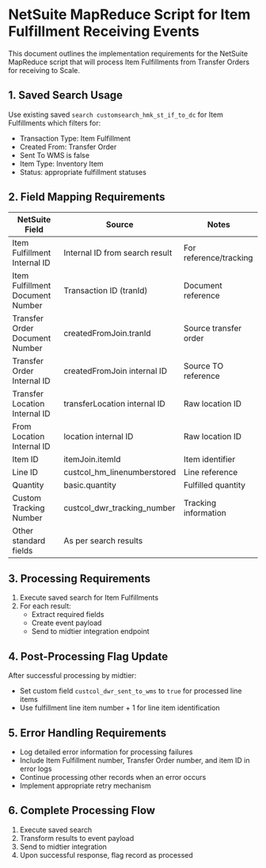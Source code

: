 # NetSuite MapReduce Script for Item Fulfillment Receiving Events

This document outlines the implementation requirements for the NetSuite MapReduce script that will process Item Fulfillments from Transfer Orders for receiving to Scale.

## 1. Saved Search Usage

Use existing saved `search customsearch_hmk_st_if_to_dc` for Item Fulfillments which filters for:
- Transaction Type: Item Fulfillment
- Created From: Transfer Order
- Sent To WMS is false
- Item Type: Inventory Item
- Status: appropriate fulfillment statuses

## 2. Field Mapping Requirements

| NetSuite Field | Source | Notes |
|----------------|--------|-------|
| Item Fulfillment Internal ID | Internal ID from search result | For reference/tracking |
| Item Fulfillment Document Number | Transaction ID (tranId) | Document reference |
| Transfer Order Document Number | createdFromJoin.tranId | Source transfer order |
| Transfer Order Internal ID | createdFromJoin internal ID | Source TO reference |
| Transfer Location Internal ID | transferLocation internal ID | Raw location ID |
| From Location Internal ID | location internal ID | Raw location ID |
| Item ID | itemJoin.itemId | Item identifier |
| Line ID | custcol_hm_linenumberstored | Line reference |
| Quantity | basic.quantity | Fulfilled quantity |
| Custom Tracking Number | custcol_dwr_tracking_number | Tracking information |
| Other standard fields | As per search results | |

## 3. Processing Requirements

1. Execute saved search for Item Fulfillments
2. For each result:
   - Extract required fields
   - Create event payload
   - Send to midtier integration endpoint

## 4. Post-Processing Flag Update

After successful processing by midtier:
- Set custom field `custcol_dwr_sent_to_wms` to `true` for processed line items
- Use fulfillment line item number + 1 for line item identification

## 5. Error Handling Requirements

- Log detailed error information for processing failures
- Include Item Fulfillment number, Transfer Order number, and item ID in error logs
- Continue processing other records when an error occurs
- Implement appropriate retry mechanism

## 6. Complete Processing Flow

1. Execute saved search
2. Transform results to event payload
3. Send to midtier integration
4. Upon successful response, flag record as processed
